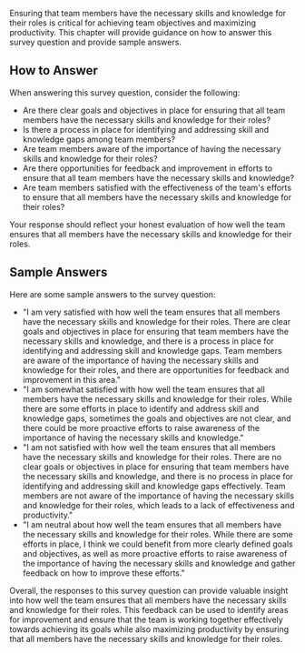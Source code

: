

Ensuring that team members have the necessary skills and knowledge for their roles is critical for achieving team objectives and maximizing productivity. This chapter will provide guidance on how to answer this survey question and provide sample answers.

How to Answer
-------------

When answering this survey question, consider the following:

* Are there clear goals and objectives in place for ensuring that all team members have the necessary skills and knowledge for their roles?
* Is there a process in place for identifying and addressing skill and knowledge gaps among team members?
* Are team members aware of the importance of having the necessary skills and knowledge for their roles?
* Are there opportunities for feedback and improvement in efforts to ensure that all team members have the necessary skills and knowledge?
* Are team members satisfied with the effectiveness of the team's efforts to ensure that all members have the necessary skills and knowledge for their roles?

Your response should reflect your honest evaluation of how well the team ensures that all members have the necessary skills and knowledge for their roles.

Sample Answers
--------------

Here are some sample answers to the survey question:

* "I am very satisfied with how well the team ensures that all members have the necessary skills and knowledge for their roles. There are clear goals and objectives in place for ensuring that team members have the necessary skills and knowledge, and there is a process in place for identifying and addressing skill and knowledge gaps. Team members are aware of the importance of having the necessary skills and knowledge for their roles, and there are opportunities for feedback and improvement in this area."
* "I am somewhat satisfied with how well the team ensures that all members have the necessary skills and knowledge for their roles. While there are some efforts in place to identify and address skill and knowledge gaps, sometimes the goals and objectives are not clear, and there could be more proactive efforts to raise awareness of the importance of having the necessary skills and knowledge."
* "I am not satisfied with how well the team ensures that all members have the necessary skills and knowledge for their roles. There are no clear goals or objectives in place for ensuring that team members have the necessary skills and knowledge, and there is no process in place for identifying and addressing skill and knowledge gaps effectively. Team members are not aware of the importance of having the necessary skills and knowledge for their roles, which leads to a lack of effectiveness and productivity."
* "I am neutral about how well the team ensures that all members have the necessary skills and knowledge for their roles. While there are some efforts in place, I think we could benefit from more clearly defined goals and objectives, as well as more proactive efforts to raise awareness of the importance of having the necessary skills and knowledge and gather feedback on how to improve these efforts."

Overall, the responses to this survey question can provide valuable insight into how well the team ensures that all members have the necessary skills and knowledge for their roles. This feedback can be used to identify areas for improvement and ensure that the team is working together effectively towards achieving its goals while also maximizing productivity by ensuring that all members have the necessary skills and knowledge for their roles.
